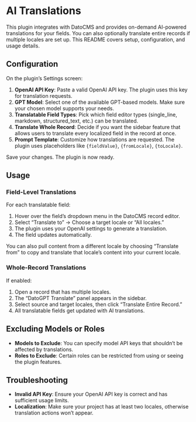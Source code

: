 # AI Translations

This plugin integrates with DatoCMS and provides on-demand AI-powered translations for your fields. You can also optionally translate entire records if multiple locales are set up. This README covers setup, configuration, and usage details.

## Configuration

On the plugin’s Settings screen:

1. **OpenAI API Key**: Paste a valid OpenAI API key. The plugin uses this key for translation requests.
2. **GPT Model**: Select one of the available GPT-based models. Make sure your chosen model supports your needs.
3. **Translatable Field Types**: Pick which field editor types (single_line, markdown, structured_text, etc.) can be translated.
4. **Translate Whole Record**: Decide if you want the sidebar feature that allows users to translate every localized field in the record at once.
5. **Prompt Template**: Customize how translations are requested. The plugin uses placeholders like `{fieldValue}`, `{fromLocale}`, `{toLocale}`.

Save your changes. The plugin is now ready.

## Usage

### Field-Level Translations

For each translatable field:

1. Hover over the field’s dropdown menu in the DatoCMS record editor.
2. Select “Translate to” -> Choose a target locale or “All locales.”
3. The plugin uses your OpenAI settings to generate a translation.
4. The field updates automatically.

You can also pull content from a different locale by choosing “Translate from” to copy and translate that locale’s content into your current locale.

### Whole-Record Translations

If enabled:

1. Open a record that has multiple locales.
2. The “DatoGPT Translate” panel appears in the sidebar.
3. Select source and target locales, then click “Translate Entire Record.”
4. All translatable fields get updated with AI translations.

## Excluding Models or Roles

- **Models to Exclude**: You can specify model API keys that shouldn’t be affected by translations.
- **Roles to Exclude**: Certain roles can be restricted from using or seeing the plugin features.

## Troubleshooting

- **Invalid API Key**: Ensure your OpenAI API key is correct and has sufficient usage limits.
- **Localization**: Make sure your project has at least two locales, otherwise translation actions won’t appear.

